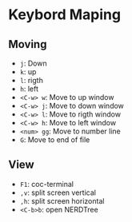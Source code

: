 # Keybord Maping

## Moving

* `j`: Down
* `k`: up
* `l`: rigth
* `h`: left
* `<C-w> w`: Move to up window
* `<C-w> j`: Move to down window
* `<C-w> l`: Move to rigth window
* `<C-w> h`: Move to left window
* `<num> gg`: Move to number line
* `G`: Move to end of file

## View

* `F1`: coc-terminal
* `,v`: split screen vertical
* `,h`: split screen horizontal
* `<C-b>b`: open NERDTree
